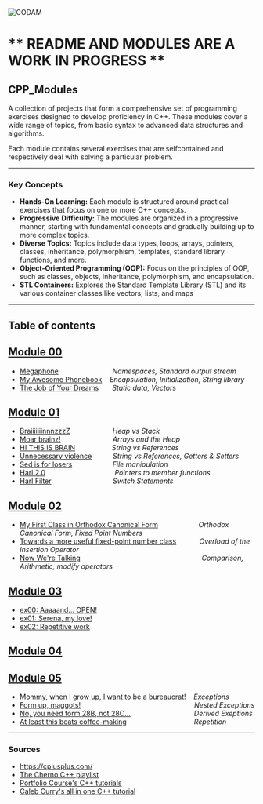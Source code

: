 <img src="https://i.imgur.com/aYhd4En.png?raw=true" alt="CODAM" style="max-width: 50%;">

# ** README AND MODULES ARE A WORK IN PROGRESS **

## CPP_Modules
A collection of projects that form a comprehensive set of programming exercises designed to develop proficiency in C++. 
These modules cover a wide range of topics, from basic syntax to advanced data structures and algorithms.

Each module contains several exercises that are selfcontained and respectively deal with solving a particular problem.

---

### Key Concepts
- **Hands-On Learning:** Each module is structured around practical exercises that focus on one or more C++ concepts.
- **Progressive Difficulty:** The modules are organized in a progressive manner, starting with fundamental concepts and gradually building up to more complex topics.
- **Diverse Topics:** Topics include data types, loops, arrays, pointers, classes, inheritance, polymorphism, templates, standard library functions, and more.
- **Object-Oriented Programming (OOP):** Focus on the principles of OOP, such as classes, objects, inheritance, polymorphism, and encapsulation.
- **STL Containers:** Explores the Standard Template Library (STL) and its various container classes like vectors, lists, and maps

---

## Table of contents  

## [Module 00](https://github.com/arommers/CPP_Modules/tree/master/00)
- [Megaphone](https://github.com/arommers/CPP_Modules/blob/master/00/ex00/README.md)&nbsp;&nbsp;&nbsp;&nbsp;&nbsp;&nbsp;&nbsp;&nbsp;&nbsp;&nbsp;&nbsp;&nbsp;&nbsp;&nbsp;&nbsp;&nbsp;&nbsp;&nbsp;&nbsp;&nbsp;&nbsp;&nbsp;&nbsp;&nbsp;&nbsp;&nbsp;&nbsp;&nbsp;*Namespaces, Standard output stream*
- [My Awesome Phonebook](https://github.com/arommers/CPP_Modules/tree/master/00/ex01)&nbsp;&nbsp;&nbsp;&nbsp;*Encapsulation, Initialization, String library*
- [The Job of Your Dreams](https://github.com/arommers/CPP_Modules/tree/master/00/ex02)&nbsp;&nbsp;&nbsp;&nbsp;&nbsp;&nbsp;&nbsp;*Static data, Vectors*

## [Module 01](https://github.com/arommers/CPP_Modules/tree/master/01)
- [BraiiiiiiinnnzzzZ](https://github.com/arommers/CPP_Modules/tree/master/01/ex00)&nbsp;&nbsp;&nbsp;&nbsp;&nbsp;&nbsp;&nbsp;&nbsp;&nbsp;&nbsp;&nbsp;&nbsp;&nbsp;&nbsp;&nbsp;&nbsp;&nbsp;&nbsp;&nbsp;&nbsp;&nbsp;&nbsp;*Heap vs Stack*
- [Moar brainz!](https://github.com/arommers/CPP_Modules/tree/master/01/ex01)&nbsp;&nbsp;&nbsp;&nbsp;&nbsp;&nbsp;&nbsp;&nbsp;&nbsp;&nbsp;&nbsp;&nbsp;&nbsp;&nbsp;&nbsp;&nbsp;&nbsp;&nbsp;&nbsp;&nbsp;&nbsp;&nbsp;&nbsp;&nbsp;&nbsp;&nbsp;&nbsp;*Arrays and the Heap*
- [HI THIS IS BRAIN](https://github.com/arommers/CPP_Modules/tree/master/01/ex02)&nbsp;&nbsp;&nbsp;&nbsp;&nbsp;&nbsp;&nbsp;&nbsp;&nbsp;&nbsp;&nbsp;&nbsp;&nbsp;&nbsp;&nbsp;&nbsp;&nbsp;&nbsp;&nbsp;*String vs References*
- [Unnecessary violence](https://github.com/arommers/CPP_Modules/tree/master/01/ex03)&nbsp;&nbsp;&nbsp;&nbsp;&nbsp;&nbsp;&nbsp;&nbsp;&nbsp;&nbsp;&nbsp;*String vs References, Getters & Setters*
- [Sed is for losers](https://github.com/arommers/CPP_Modules/tree/master/01/ex04)&nbsp;&nbsp;&nbsp;&nbsp;&nbsp;&nbsp;&nbsp;&nbsp;&nbsp;&nbsp;&nbsp;&nbsp;&nbsp;&nbsp;&nbsp;&nbsp;&nbsp;&nbsp;&nbsp;&nbsp;&nbsp;*File manipulation*
- [Harl 2.0](https://github.com/arommers/CPP_Modules/tree/master/01/ex05)&nbsp;&nbsp;&nbsp;&nbsp;&nbsp;&nbsp;&nbsp;&nbsp;&nbsp;&nbsp;&nbsp;&nbsp;&nbsp;&nbsp;&nbsp;&nbsp;&nbsp;&nbsp;&nbsp;&nbsp;&nbsp;&nbsp;&nbsp;&nbsp;&nbsp;&nbsp;&nbsp;&nbsp;&nbsp;&nbsp;&nbsp;&nbsp;&nbsp;&nbsp;&nbsp;&nbsp;*Pointers to member functions*
- [Harl Filter](https://github.com/arommers/CPP_Modules/tree/master/01/ex06)&nbsp;&nbsp;&nbsp;&nbsp;&nbsp;&nbsp;&nbsp;&nbsp;&nbsp;&nbsp;&nbsp;&nbsp;&nbsp;&nbsp;&nbsp;&nbsp;&nbsp;&nbsp;&nbsp;&nbsp;&nbsp;&nbsp;&nbsp;&nbsp;&nbsp;&nbsp;&nbsp;&nbsp;&nbsp;&nbsp;&nbsp;&nbsp;*Switch Statements*

## [Module 02](https://github.com/arommers/CPP_Modules/tree/master/02)
- [My First Class in Orthodox Canonical Form](https://github.com/arommers/CPP_Modules/tree/master/02/ex00)&nbsp;&nbsp;&nbsp;&nbsp;&nbsp;&nbsp;&nbsp;&nbsp;&nbsp;&nbsp;&nbsp;&nbsp;&nbsp;&nbsp;&nbsp;&nbsp;&nbsp;&nbsp;&nbsp;&nbsp;&nbsp;*Orthodox Canonical Form, Fixed Point Numbers*
- [Towards a more useful fixed-point number class](https://github.com/arommers/CPP_Modules/tree/master/02/ex01)&nbsp;&nbsp;&nbsp;&nbsp;&nbsp;&nbsp;&nbsp;&nbsp;&nbsp;&nbsp;&nbsp;&nbsp;*Overload of the Insertion Operator*
- [Now We're Talking](https://github.com/arommers/CPP_Modules/tree/master/02/ex02)&nbsp;&nbsp;&nbsp;&nbsp;&nbsp;&nbsp;&nbsp;&nbsp;&nbsp;&nbsp;&nbsp;&nbsp;&nbsp;&nbsp;&nbsp;&nbsp;&nbsp;&nbsp;&nbsp;&nbsp;&nbsp;&nbsp;&nbsp;&nbsp;&nbsp;&nbsp;&nbsp;&nbsp;&nbsp;&nbsp;&nbsp;&nbsp;&nbsp;&nbsp;&nbsp;&nbsp;&nbsp;&nbsp;&nbsp;&nbsp;&nbsp;&nbsp;&nbsp;&nbsp;&nbsp;&nbsp;&nbsp;&nbsp;&nbsp;&nbsp;&nbsp;&nbsp;&nbsp;&nbsp;&nbsp;&nbsp;&nbsp;&nbsp;&nbsp;&nbsp;&nbsp;&nbsp;&nbsp;*Comparison, Arithmetic, modify operators*

## [Module 03](https://github.com/arommers/CPP_Modules/tree/master/03)
- [ex00: Aaaaand... OPEN!](https://github.com/arommers/CPP_Modules/tree/master/03/ex00)
- [ex01: Serena, my love!](https://github.com/arommers/CPP_Modules/tree/master/03/ex01)
- [ex02: Repetitive work](https://github.com/arommers/CPP_Modules/tree/master/03/ex02)

## [Module 04](https://github.com/arommers/CPP_Modules/tree/master/04)

## [Module 05](https://github.com/arommers/CPP_Modules/tree/master/05)
- [Mommy, when I grow up, I want to be a bureaucrat!](https://github.com/arommers/CPP_Modules/tree/master/05/ex00)&nbsp;&nbsp;&nbsp;&nbsp;*Exceptions*
- [Form up, maggots!](https://github.com/arommers/CPP_Modules/tree/master/05/ex01)&nbsp;&nbsp;&nbsp;&nbsp;&nbsp;&nbsp;&nbsp;&nbsp;&nbsp;&nbsp;&nbsp;&nbsp;&nbsp;&nbsp;&nbsp;&nbsp;&nbsp;&nbsp;&nbsp;&nbsp;&nbsp;&nbsp;&nbsp;&nbsp;&nbsp;&nbsp;&nbsp;&nbsp;&nbsp;&nbsp;&nbsp;&nbsp;&nbsp;&nbsp;&nbsp;&nbsp;&nbsp;&nbsp;&nbsp;&nbsp;&nbsp;&nbsp;&nbsp;&nbsp;&nbsp;&nbsp;&nbsp;&nbsp;&nbsp;&nbsp;&nbsp;&nbsp;&nbsp;&nbsp;&nbsp;&nbsp;&nbsp;&nbsp;&nbsp;*Nested Exceptions*
- [ No, you need form 28B, not 28C...](https://github.com/arommers/CPP_Modules/tree/master/05/ex02)&nbsp;&nbsp;&nbsp;&nbsp;&nbsp;&nbsp;&nbsp;&nbsp;&nbsp;&nbsp;&nbsp;&nbsp;&nbsp;&nbsp;&nbsp;&nbsp;&nbsp;&nbsp;&nbsp;&nbsp;&nbsp;&nbsp;&nbsp;&nbsp;&nbsp;&nbsp;&nbsp;&nbsp;&nbsp;&nbsp;&nbsp;&nbsp;&nbsp;*Derived Exeptions*
- [At least this beats coffee-making](https://github.com/arommers/CPP_Modules/tree/master/05/ex03)&nbsp;&nbsp;&nbsp;&nbsp;&nbsp;&nbsp;&nbsp;&nbsp;&nbsp;&nbsp;&nbsp;&nbsp;&nbsp;&nbsp;&nbsp;&nbsp;&nbsp;&nbsp;&nbsp;&nbsp;&nbsp;&nbsp;&nbsp;&nbsp;&nbsp;&nbsp;&nbsp;&nbsp;&nbsp;&nbsp;&nbsp;&nbsp;&nbsp;&nbsp;&nbsp;*Repetition*

---


### Sources
- https://cplusplus.com/
- [The Cherno C++ playlist](https://www.youtube.com/watch?v=18c3MTX0PK0&list=PLlrATfBNZ98dudnM48yfGUldqGD0S4FFb)
- [Portfolio Course's C++ tutorials](https://www.youtube.com/watch?v=qWPlRubVQ38&list=PLA1FTfKBAEX6BdpNaWp2uw-YspHwY7qwW)
- [Caleb Curry's all in one C++ tutorial](https://www.youtube.com/watch?v=_bYFu9mBnr4&t=32398s)
